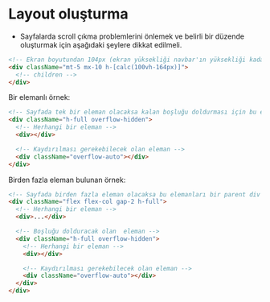 # Layout oluşturma

- Sayfalarda scroll çıkma problemlerini önlemek ve belirli bir düzende oluşturmak için aşağıdaki şeylere dikkat edilmeli.

```html
<!-- Ekran boyutundan 104px (ekran yüksekliği navbar'ın yüksekliği kadar azaltılmış) yüksekliğinde sayfa içeriği boyutumuz var. -->
<div className="mt-5 mx-10 h-[calc(100vh-164px)]">
  <!-- children -->
</div>
```

Bir elemanlı örnek:

```html
<!-- Sayfada tek bir eleman olacaksa kalan boşluğu doldurması için bu elemana h-full ve overflow-hidden eklemeliyiz. -->
<div className="h-full overflow-hidden">
  <!-- Herhangi bir eleman -->
  <div></div>

  <!-- Kaydırılması gerekebilecek olan eleman -->
  <div className="overflow-auto"></div>
</div>
```

Birden fazla eleman bulunan örnek:

```html
<!-- Sayfada birden fazla eleman olacaksa bu elemanları bir parent div'e almalı ve aşağıdaki class'ları vermeliyiz. -->
<div className="flex flex-col gap-2 h-full">
  <!-- Herhangi bir eleman -->
  <div>...</div>

  <!-- Boşluğu dolduracak olan  eleman -->
  <div className="h-full overflow-hidden">
    <!-- Herhangi bir eleman -->
    <div></div>

    <!-- Kaydırılması gerekebilecek olan eleman -->
    <div className="overflow-auto"></div>
  </div>
</div>
```
